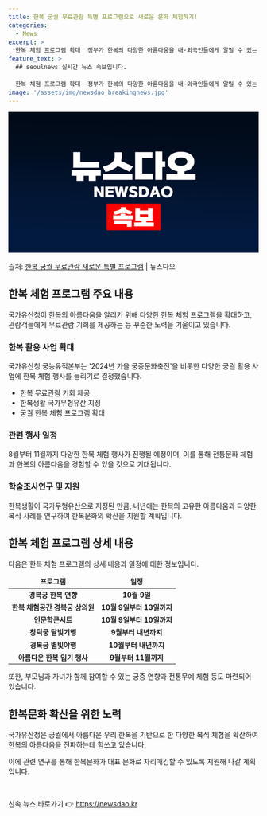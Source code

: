 ```yaml
---
title: 한복 궁궐 무료관람 특별 프로그램으로 새로운 문화 체험하기!
categories:
  - News
excerpt: >
  한복 체험 프로그램 확대  정부가 한복의 다양한 아름다움을 내·외국인들에게 알릴 수 있는 한복 체험과 강연 …
feature_text: >
  ## seoulnews 실시간 뉴스 속보입니다.

  한복 체험 프로그램 확대  정부가 한복의 다양한 아름다움을 내·외국인들에게 알릴 수 있는 한복 체험과 강연 …
image: '/assets/img/newsdao_breakingnews.jpg'
---
```


![뉴스다오 속보](/assets/img/newsdao_breakingnews.jpg)

<p>출처: <a href="https://newsdao.kr/4275" rel="dofollow">한복 궁궐 무료관람 새로운 특별 프로그램</a> | 뉴스다오</p>

<h2 data-ke-size="size26">한복 체험 프로그램 주요 내용</h2>
<p data-ke-size="size16">국가유산청이 한복의 아름다움을 알리기 위해 다양한 한복 체험 프로그램을 확대하고, 관람객들에게 무료관람 기회를 제공하는 등 꾸준한 노력을 기울이고 있습니다.</p>

<h3>한복 활용 사업 확대</h3>
<p data-ke-size="size16">국가유산청 궁능유적본부는 '2024년 가을 궁중문화축전'을 비롯한 다양한 궁궐 활용 사업에 한복 체험 행사를 늘리기로 결정했습니다.</p>
<ul>
<li>한복 무료관람 기회 제공</li>
<li>한복생활 국가무형유산 지정</li>
<li>궁궐 한복 체험 프로그램 확대</li>
</ul>

<h3>관련 행사 일정</h3>
<p data-ke-size="size16">8월부터 11월까지 다양한 한복 체험 행사가 진행될 예정이며, 이를 통해 전통문화 체험과 한복의 아름다움을 경험할 수 있을 것으로 기대됩니다.</p>

<h3>학술조사연구 및 지원</h3>
<p data-ke-size="size16">한복생활이 국가무형유산으로 지정된 만큼, 내년에는 한복의 고유한 아름다움과 다양한 복식 사례를 연구하여 한복문화의 확산을 지원할 계획입니다.</p>

<h2 data-ke-size="size26">한복 체험 프로그램 상세 내용</h2>
<p data-ke-size="size16">다음은 한복 체험 프로그램의 상세 내용과 일정에 대한 정보입니다.</p>

<table>
<thead>
<tr>
<td style="text-align: center; height: 17px;"><b>프로그램</b></td>
<td style="text-align: center; height: 17px;"><b>일정</b></td>
</tr>
</thead>
<tbody>
<tr>
<td style="text-align: center; height: 17px;"><b>경복궁 한복 연향</b></td>
<td style="text-align: center; height: 17px;"><b>10월 9일</b></td>
</tr>
<tr>
<td style="text-align: center; height: 17px;"><b>한복 체험공간 경복궁 상의원</b></td>
<td style="text-align: center; height: 17px;"><b>10월 9일부터 13일까지</b></td>
</tr>
<tr>
<td style="text-align: center; height: 17px;"><b>인문학콘서트</b></td>
<td style="text-align: center; height: 17px;"><b>10월 9일부터 10일까지</b></td>
</tr>
<tr>
<td style="text-align: center; height: 17px;"><b>창덕궁 달빛기행</b></td>
<td style="text-align: center; height: 17px;"><b>9월부터 내년까지</b></td>
</tr>
<tr>
<td style="text-align: center; height: 17px;"><b>경복궁 별빛야행</b></td>
<td style="text-align: center; height: 17px;"><b>10월부터 내년까지</b></td>
</tr>
<tr>
<td style="text-align: center; height: 17px;"><b>아름다운 한복 입기 행사</b></td>
<td style="text-align: center; height: 17px;"><b>9월부터 11월까지</b></td>
</tr>
</tbody>
</table>

<p data-ke-size="size16">또한, 부모님과 자녀가 함께 참여할 수 있는 궁중 연향과 전통무예 체험 등도 마련되어 있습니다.</p>

<h2 data-ke-size="size26">한복문화 확산을 위한 노력</h2>
<p data-ke-size="size16">국가유산청은 궁궐에서 아름다운 우리 한복을 기반으로 한 다양한 복식 체험을 확산하여 한복의 아름다움을 전파하는데 힘쓰고 있습니다.</p>
<p data-ke-size="size16">이에 관련 연구를 통해 한복문화가 대표 문화로 자리매김할 수 있도록 지원해 나갈 계획입니다.</p>

<p data-ke-size="size16">&nbsp;</p> 

신속 뉴스 바로가기 👉 <a href="https://newsdao.kr" rel="dofollow">https://newsdao.kr</a>


